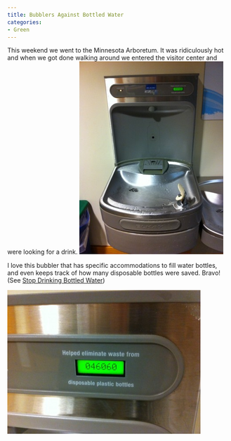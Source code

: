 ```yaml
---
title: Bubblers Against Bottled Water
categories:
- Green
---
```


This weekend we went to the Minnesota Arboretum. It was ridiculously hot and when we got done walking around we entered the visitor center and were looking for a drink.
[![](/assets/posts/2011/image1-328x440.jpg)](http://thingelstad.com/s/bubblers-against-bottled-water/image1/img)

I love this bubbler that has specific accommodations to fill water bottles, and even keeps track of how many disposable bottles were saved. Bravo! (See [Stop Drinking Bottled Water](/thingelstad/stop-drinking-bottled-water))

[![](/assets/posts/2011/image2-440x328.jpg)](http://thingelstad.com/s/bubblers-against-bottled-water/image2/img)
